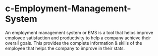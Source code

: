 # c-Employment-Management-System
An employment management system or EMS is a tool that helps improve employee satisfaction and productivity to help a company achieve their overall goals. This provides the complete information &amp; skills of the employee that helps the company to improve in their stats.
